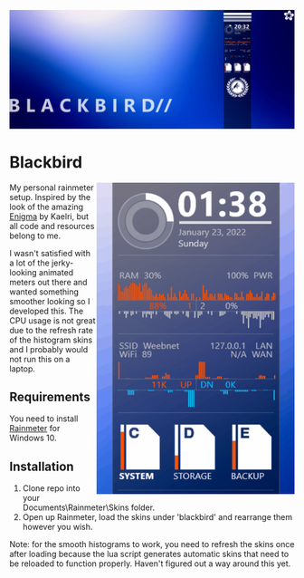 ![desktop](https://raw.githubusercontent.com/abapst/blackbird/main/.github/images/desktop.jpg)

# Blackbird

<img align="right" src="https://raw.githubusercontent.com/abapst/blackbird/main/.github/images/blackbird_animation.gif" width="350" height="550" />

My personal rainmeter setup.
Inspired by the look of the amazing [Enigma](https://github.com/kaelri/enigma) by Kaelri, but all code and resources belong to me.

I wasn't satisfied with a lot of the jerky-looking animated meters out there and wanted something smoother looking so I developed this. The CPU usage is not great due to the refresh rate of the histogram skins and I probably would not run this on a laptop.

## Requirements

You need to install [Rainmeter](https://www.rainmeter.net/) for Windows 10.

## Installation

1. Clone repo into your Documents\Rainmeter\Skins folder.
2. Open up Rainmeter, load the skins under 'blackbird' and rearrange them however you wish.

Note: for the smooth histograms to work, you need to refresh the skins once after loading because the lua script generates automatic skins that need to be reloaded to function properly. Haven't figured out a way around this yet.
